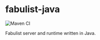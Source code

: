 # fabulist-java

![Maven CI](https://github.com/flairborne/fabulist-java/actions/workflows/gradle.yml/badge.svg)

Fabulist server and runtime written in Java.
